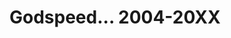 # Godspeed... 2004-20XX

<!---
ChocolateMaltk/ChocolateMaltk is a ✨ special ✨ repository because its `README.md` (this file) appears on your GitHub profile.
You can click the Preview link to take a look at your changes.
--->
